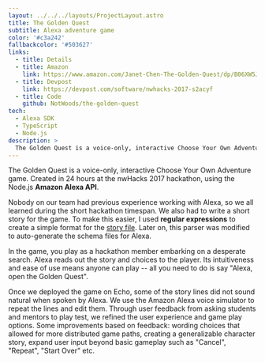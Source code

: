```yaml
---
layout: ../../../layouts/ProjectLayout.astro
title: The Golden Quest
subtitle: Alexa adventure game
color: '#c3a242'
fallbackcolor: '#503627'
links:
  - title: Details
  - title: Amazon
    link: https://www.amazon.com/Janet-Chen-The-Golden-Quest/dp/B06XW5JXXX
  - title: Devpost
    link: https://devpost.com/software/nwhacks-2017-s2acyf
  - title: Code
    github: NotWoods/the-golden-quest
tech:
  - Alexa SDK
  - TypeScript
  - Node.js
description: >
  The Golden Quest is a voice-only, interactive Choose Your Own Adventure game. You play as the main character, a hackathon member embarking on a desperate search. Alexa reads out the story and choices to the player. Its intuitiveness and ease of use means anyone can play -- all you need to do is say "Alexa, open the Golden Quest".
---
```


The Golden Quest is a voice-only, interactive Choose Your Own Adventure game. Created in 24 hours at the nwHacks 2017 hackathon, using the Node.js **Amazon Alexa API**.

Nobody on our team had previous experience working with Alexa, so we all learned during the short hackathon timespan. We also had to write a short story for the game. To make this easier, I used **regular expressions** to create a simple format for the [story file](https://github.com/NotWoods/the-golden-quest/blob/master/story.txt). Later on, this parser was modified to auto-generate the schema files for Alexa.

In the game, you play as a hackathon member embarking on a desperate search. Alexa reads out the story and choices to the player. Its intuitiveness and ease of use means anyone can play -- all you need to do is say "Alexa, open the Golden Quest".

Once we deployed the game on Echo, some of the story lines did not sound natural when spoken by Alexa. We use the Amazon Alexa voice simulator to repeat the lines and edit them. Through user feedback from asking students and mentors to play test, we refined the user experience and game play options. Some improvements based on feedback: wording choices that allowed for more distributed game paths, creating a generalizable character story, expand user input beyond basic gameplay such as "Cancel", "Repeat", "Start Over" etc.
